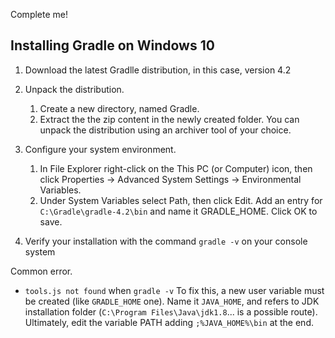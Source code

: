 Complete me!



## Installing Gradle on Windows 10 ##
 1. Download the latest Gradlle distribution, in this case, version 4.2
 2. Unpack the distribution.
	1. Create a new directory, named Gradle.
	2. Extract the the zip content in the newly created folder. You can unpack the distribution using an archiver tool of your choice.
3. Configure your system environment.
	1. In File Explorer right-click on the This PC (or Computer)  icon, then click Properties -> Advanced System Settings -> Environmental Variables.
	2. Under System Variables select Path, then click Edit. Add an entry for `C:\Gradle\gradle-4.2\bin` and name it GRADLE_HOME. Click OK to save.

4. Verify your installation with the command `gradle -v` on your console system

Common error. 
* `tools.js not found` when `gradle -v`
	To fix this, a new user variable must be created (like `GRADLE_HOME` one).
	Name it `JAVA_HOME`, and refers to JDK installation folder (`C:\Program Files\Java\jdk1.8`... is a possible route).
	Ultimately, edit the variable PATH adding `;%JAVA_HOME%\bin` at the end.
